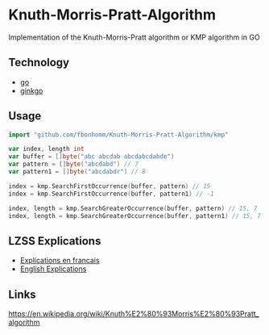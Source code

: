 # Knuth-Morris-Pratt-Algorithm
Implementation of the Knuth-Morris-Pratt algorithm or KMP algorithm in GO

## Technology
* [go](https://golang.org/)
* [ginkgo](https://github.com/onsi/ginkgo)

## Usage
```go
import "github.com/fbonhomm/Knuth-Morris-Pratt-Algorithm/kmp"

var index, length int
var buffer = []byte("abc abcdab abcdabcdabde")
var pattern = []byte("abcdabd") // 7
var pattern1 = []byte("abcdabdr") // 8

index = kmp.SearchFirstOccurrence(buffer, pattern) // 15
index = kmp.SearchFirstOccurrence(buffer, pattern1) // -1

index, length = kmp.SearchGreaterOccurrence(buffer, pattern) // 15, 7
index, length = kmp.SearchGreaterOccurrence(buffer, pattern1) // 15, 7
```

## LZSS Explications
 - [Explications en francais](docs/FR-EXPLICATION.md)
 - [English Explications](docs/EN-EXPLICATION.md)

## Links
https://en.wikipedia.org/wiki/Knuth%E2%80%93Morris%E2%80%93Pratt_algorithm
